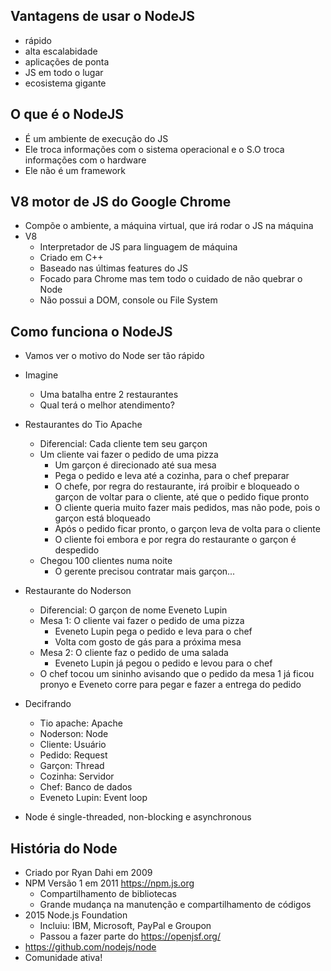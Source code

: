 ## Vantagens de usar o NodeJS
* rápido
* alta escalabidade
* aplicações de ponta
* JS em todo o lugar
* ecosistema gigante


## O que é o NodeJS
* É um ambiente de execução do JS
* Ele troca informações com o sistema operacional e o S.O troca informações com o hardware
* Ele não é um framework


## V8 motor de JS do Google Chrome
* Compõe o ambiente, a máquina virtual, que irá rodar o JS na máquina
* V8
    - Interpretador de JS para linguagem de máquina
    - Criado em C++
    - Baseado nas últimas features do JS
    - Focado para Chrome mas tem todo o cuidado de não quebrar o Node
    - Não possui a DOM, console ou File System


## Como funciona o NodeJS
* Vamos ver o motivo do Node ser tão rápido

* Imagine
    - Uma batalha entre 2 restaurantes
    - Qual terá o melhor atendimento?

* Restaurantes do Tio Apache
    * Diferencial: Cada cliente tem seu garçon
    - Um cliente vai fazer o pedido de uma pizza
        - Um garçon é direcionado até sua mesa
        - Pega o pedido e leva até a cozinha, para o chef preparar
        - O chefe, por regra do restaurante, irá proibir e bloqueado o garçon de voltar para o cliente, até que o pedido fique pronto
        - O cliente queria muito fazer mais pedidos, mas não pode, pois o garçon está bloqueado
        - Após o pedido ficar pronto, o garçon leva de volta para o cliente
        - O cliente foi embora e por regra do restaurante o garçon é despedido
    - Chegou 100 clientes numa noite
        - O gerente precisou contratar mais garçon...

* Restaurante do Noderson
    * Diferencial: O garçon de nome Eveneto Lupin
    - Mesa 1: O cliente vai fazer o pedido de uma pizza
        - Eveneto Lupin pega o pedido e leva para o chef
        - Volta com gosto de gás para a próxima mesa
    - Mesa 2: O cliente faz o pedido de uma salada
        - Eveneto Lupin já pegou o pedido e levou para o chef
    - O chef tocou um sininho avisando que o pedido da mesa 1 já ficou pronyo e Eveneto corre para pegar e fazer a entrega do pedido

* Decifrando
    - Tio apache: Apache
    - Noderson: Node
    - Cliente: Usuário
    - Pedido: Request
    - Garçon: Thread
    - Cozinha: Servidor
    - Chef: Banco de dados
    - Eveneto Lupin: Event loop

* Node é single-threaded, non-blocking e asynchronous


## História do Node
* Criado por Ryan Dahi em 2009
* NPM Versão 1 em 2011 https://npm.js.org
    - Compartilhamento de bibliotecas
    - Grande mudança na manutenção e compartilhamento de códigos
* 2015 Node.js Foundation
    - Incluiu: IBM, Microsoft, PayPal e Groupon
    - Passou a fazer parte do https://openjsf.org/
* https://github.com/nodejs/node
* Comunidade ativa!